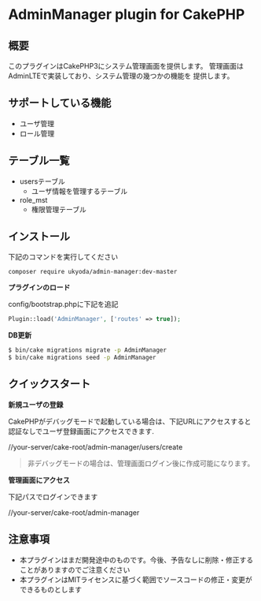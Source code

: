 # AdminManager plugin for CakePHP

## 概要

このプラグインはCakePHP3にシステム管理画面を提供します。
管理画面はAdminLTEで実装しており、システム管理の幾つかの機能を
提供します。

## サポートしている機能

* ユーザ管理
* ロール管理

## テーブル一覧

* usersテーブル
  * ユーザ情報を管理するテーブル
* role_mst
  * 権限管理テーブル

## インストール

下記のコマンドを実行してください

```
composer require ukyoda/admin-manager:dev-master
```

**プラグインのロード**

config/bootstrap.phpに下記を追記

```php
Plugin::load('AdminManager', ['routes' => true]);
```

**DB更新**

```bash
$ bin/cake migrations migrate -p AdminManager
$ bin/cake migrations seed -p AdminManager
```

## クイックスタート

**新規ユーザの登録**

CakePHPがデバッグモードで起動している場合は、下記URLにアクセスすると認証なしでユーザ登録画面にアクセスできます.

//your-server/cake-root/admin-manager/users/create

> 非デバッグモードの場合は、管理画面ログイン後に作成可能になります。

**管理画面にアクセス**

下記パスでログインできます

//your-server/cake-root/admin-manager


## 注意事項

* 本プラグインはまだ開発途中のものです。今後、予告なしに削除・修正することがありますのでご注意ください
* 本プラグインはMITライセンスに基づく範囲でソースコードの修正・変更ができるものとします



